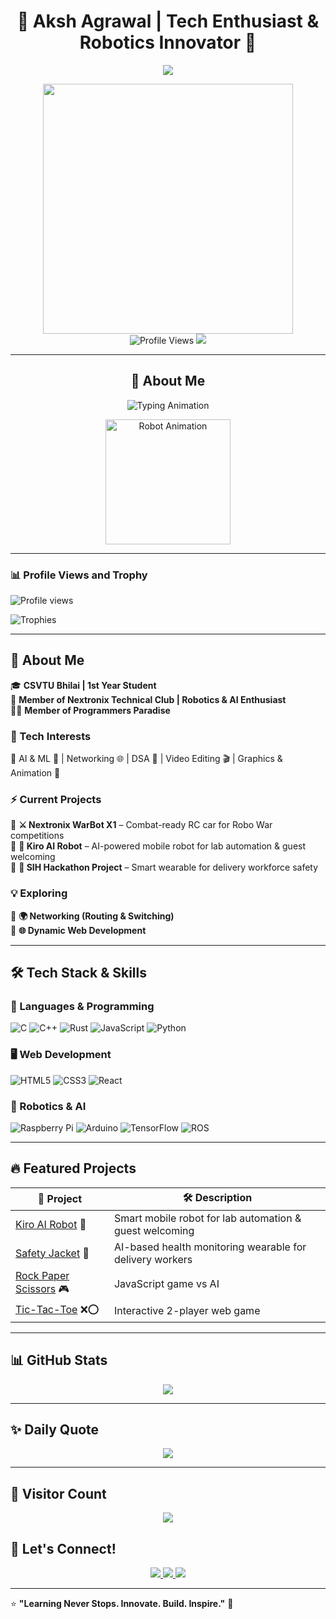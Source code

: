 <!-- 🚀 Animated Header -->
<h1 align="center">🚀 Aksh Agrawal | Tech Enthusiast & Robotics Innovator 🤖</h1>

<p align="center">
  <img src="https://readme-typing-svg.demolab.com?font=Fira+Code&weight=600&pause=1000&color=00F7FF&center=true&vCenter=true&multiline=true&width=700&height=50&lines=%E2%9C%A8+Innovating+with+Code+%7C+Exploring+AI+%7C+Robotics+%E2%9C%A8" />
</p>

<p align="center">
  <img src="https://media.giphy.com/media/qgQUggAC3Pfv687qPC/giphy.gif" width="400px">
  <br>
  <img src="https://komarev.com/ghpvc/?username=Aksh-Agrawal&style=for-the-badge&color=00F7FF" alt="Profile Views"/> 
  <img src="https://hits.seeyoufarm.com/api/count/incr/badge.svg?url=https://github.com/Aksh-Agrawal&title=Visitors&edge_flat=false&style=for-the-badge&color=00F7FF" />
</p>

---

<h2 align="center">🚀 About Me</h2>

<p align="center">
  <img src="https://readme-typing-svg.demolab.com?color=00F7FF&center=true&vCenter=true&font=Fira+Code&size=18&duration=3000&pause=500&width=500&lines=🎓+CSVTU+UTD+Bhilai+|+1st+Year+Student;🤖+Robotics+%7C+AI+Enthusiast;💻+Tech+Lover+%7C+Always+Building+Something" alt="Typing Animation">
</p>

<p align="center">
  <img src="https://media.giphy.com/media/L1R1tvI9svkIWwpVYr/giphy.gif" width="200" alt="Robot Animation">
</p>

---

### 📊 **Profile Views and Trophy**
<p align="left">
  <img src="https://komarev.com/ghpvc/?username=aksh-agrawal&label=Profile%20views&color=0e75b6&style=flat" alt="Profile views" />
</p>

<p align="left">
  <img src="https://github-profile-trophy.vercel.app/?username=maxprogrammer007&theme=matrix" alt="Trophies" />
</p>

---


## 🚀 About Me  
🎓 **CSVTU Bhilai | 1st Year Student**  
🤖 **Member of Nextronix Technical Club | Robotics & AI Enthusiast**  
👨‍💻 **Member of Programmers Paradise**  

### 🚀 Tech Interests  
🔹 AI & ML 🧠 | Networking 🌐 | DSA 🏹 | Video Editing 🎬 | Graphics & Animation 🎨  

### ⚡ Current Projects  
🔹 **⚔️ Nextronix WarBot X1** – Combat-ready RC car for Robo War competitions  
🔹 **🤖 Kiro AI Robot** – AI-powered mobile robot for lab automation & guest welcoming  
🔹 **🦺 SIH Hackathon Project** – Smart wearable for delivery workforce safety  

### 💡 Exploring  
🔹 **🌍 Networking (Routing & Switching)**  
🔹 **🌐 Dynamic Web Development**  

---

## 🛠️ Tech Stack & Skills
### 🚀 Languages & Programming
![C](https://img.shields.io/badge/C-A8B9CC?style=for-the-badge&logo=c&logoColor=black)
![C++](https://img.shields.io/badge/C%2B%2B-00599C?style=for-the-badge&logo=c%2B%2B&logoColor=white)
![Rust](https://img.shields.io/badge/Rust-000000?style=for-the-badge&logo=rust&logoColor=white)
![JavaScript](https://img.shields.io/badge/JavaScript-F7DF1E?style=for-the-badge&logo=javascript&logoColor=black)
![Python](https://img.shields.io/badge/Python-3776AB?style=for-the-badge&logo=python&logoColor=white)

### 🖥️ Web Development
![HTML5](https://img.shields.io/badge/HTML5-E34F26?style=for-the-badge&logo=html5&logoColor=white)
![CSS3](https://img.shields.io/badge/CSS3-1572B6?style=for-the-badge&logo=css3&logoColor=white)
![React](https://img.shields.io/badge/React-20232A?style=for-the-badge&logo=react&logoColor=61DAFB)

### 🤖 Robotics & AI
![Raspberry Pi](https://img.shields.io/badge/Raspberry%20Pi-C51A4A?style=for-the-badge&logo=raspberry-pi&logoColor=white)
![Arduino](https://img.shields.io/badge/Arduino-00979D?style=for-the-badge&logo=arduino&logoColor=white)
![TensorFlow](https://img.shields.io/badge/TensorFlow-FF6F00?style=for-the-badge&logo=tensorflow&logoColor=white)
![ROS](https://img.shields.io/badge/ROS-22314E?style=for-the-badge&logo=ros&logoColor=white)

---

## 🔥 Featured Projects
| 🚀 Project         | 🛠 Description                                                                 |
|--------------------|-------------------------------------------------------------------------------|
| [Kiro AI Robot](https://github.com/Aksh-Agrawal/Kiro-AI-Robot) 🤖 | Smart mobile robot for lab automation & guest welcoming |
| [Safety Jacket](https://github.com/Aksh-Agrawal/Safety-Jacket) 🦺 | AI-based health monitoring wearable for delivery workers |
| [Rock Paper Scissors](https://github.com/Aksh-Agrawal/Rock-Paper-Scissors) 🎮 | JavaScript game vs AI |
| [Tic-Tac-Toe](https://github.com/Aksh-Agrawal/Tic-Tac-Toe) ❌⭕ | Interactive 2-player web game |

---

## 📊 **GitHub Stats**
<p align="center">
 
  <img src="https://nirzak-streak-stats.vercel.app/?user=Aksh-Agrawal&theme=dark&hide_border=false" />
  <br/>
  
</p>

---

## ✨ Daily Quote
<p align="center">
  <img src="https://quotes-github-readme.vercel.app/api?type=horizontal&theme=radical" />
</p>

---

## 🌟 Visitor Count
<p align="center">
  <img src="https://profile-counter.glitch.me/Aksh-Agrawal/count.svg?style=for-the-badge&color=00F7FF" />
</p>

## 🤝 Let's Connect!
<p align="center">
  <a href="https://www.linkedin.com/in/aksh-agrawal-436066327" target="_blank">
    <img src="https://img.shields.io/badge/LinkedIn-0A66C2?style=for-the-badge&logo=linkedin&logoColor=white">
  </a>
  <a href="https://instagram.com/_.aksh10._" target="_blank">
    <img src="https://img.shields.io/badge/Instagram-E4405F?style=for-the-badge&logo=instagram&logoColor=white">
  </a>
  <a href="mailto:akshagrawalji@gmail.com">
    <img src="https://img.shields.io/badge/Gmail-D14836?style=for-the-badge&logo=gmail&logoColor=white">
  </a>
</p>

---

⭐ **"Learning Never Stops. Innovate. Build. Inspire."** 🚀

<!-- Optional Floating Counter (Add at very top if wanted) -->
<!-- <a href="https://github.com/Aksh-Agrawal">
  <img align="right" src="https://count.getloli.com/get/@Aksh-Agrawal?theme=moebooru" alt="Floating Visitor Counter">
</a> -->
